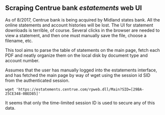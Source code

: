 Scraping Centrue bank *estatements* web UI
---------------------------------------------

As of 8/2017, Centrue bank is being acquired by Midland states bank.  All the
online statements and account histories will be lost.  The UI for statement
downloads is terrible, of course.  Several clicks in the browser are needed to
view a statement, and then one must manually save the file, choose a filename,
etc.

This tool aims to parse the table of statements on the main page, fetch each
PDF and neatly organize them on the local disk by document type and account
number.


Assumes that the user has manually logged into the estatements interface, and
has fetched the main page by way of wget using the session id SID from the
authenticated session.

    wget 'https://estatements.centrue.com/rpweb.dll/Main?SID=[29BA-25CE348-0BED85]'

It seems that only the time-limited session ID is used to secure any of this
data.

